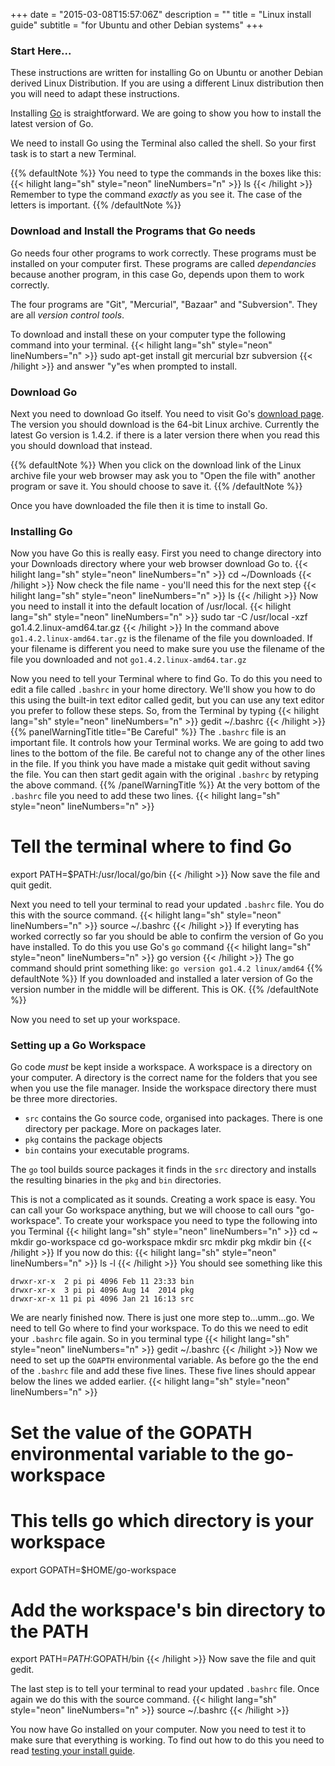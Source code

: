 +++
date = "2015-03-08T15:57:06Z"
description = ""
title = "Linux install guide"
subtitle = "for Ubuntu and other Debian systems"
+++
### Start Here...
These instructions are written for installing Go on Ubuntu or another
Debian derived Linux Distribution. If you are using a different Linux distribution
then you will need to adapt these instructions.

Installing [Go](http://golang.org) is straightforward. We are going to show you how
to install the latest version of Go.

We need to install Go using the Terminal also called the shell.
So your first task is to start a new Terminal.

{{% defaultNote %}}
You need to type the commands in the boxes like this:
{{< hilight lang="sh" style="neon" lineNumbers="n" >}}
ls
{{< /hilight >}}
Remember to type the command _exactly_ as you see it. The case of
the letters is important.
{{% /defaultNote %}}

### Download and Install the Programs that Go needs

Go needs four other programs to work correctly. These programs must be installed
on your computer first. These programs are called _dependancies_ because another
program, in this case Go, depends upon them to work correctly.

The four programs are "Git", "Mercurial", "Bazaar" and "Subversion". They are all
_version control tools_.

To download and install these on your computer type the following command
into your terminal.
{{< hilight lang="sh" style="neon" lineNumbers="n" >}}
sudo apt-get install git mercurial bzr subversion
{{< /hilight >}}
and answer "y"es when prompted to install.

### Download Go

Next you need to download Go itself. You need to visit Go's [download page](https://golang.org/dl/).
The version you should download is the 64-bit Linux archive.
Currently the latest Go version is 1.4.2. if there is a later version there when
you read this you should download that instead.

{{% defaultNote %}}
When you click on the download link of the Linux archive file your web browser
may ask you to "Open the file with" another program or save it. You should choose
to save it.
{{% /defaultNote %}}

Once you have downloaded the file then it is time to install Go.

### Installing Go

Now you have Go this is really easy.
First you need to change directory into your Downloads directory where your
web browser download Go to.
{{< hilight lang="sh" style="neon" lineNumbers="n" >}}
cd ~/Downloads
{{< /hilight >}}
Now check the file name - you'll need this for the next step
{{< hilight lang="sh" style="neon" lineNumbers="n" >}}
ls
{{< /hilight >}}
Now you need to install it into the default location of /usr/local.
{{< hilight lang="sh" style="neon" lineNumbers="n" >}}
sudo tar -C /usr/local -xzf go1.4.2.linux-amd64.tar.gz
{{< /hilight >}}
In the command above `go1.4.2.linux-amd64.tar.gz` is the filename of the
file you downloaded. If your filename is different you need to make sure you use
the filename of the file you downloaded and not `go1.4.2.linux-amd64.tar.gz`

Now you need to tell your Terminal where to find Go. To do this you need to edit
a file called `.bashrc` in your home directory. We'll show you how to do this using the 
built-in text editor called gedit, but you can use any text editor you prefer to follow
these steps. So, from the Terminal
by typing
{{< hilight lang="sh" style="neon" lineNumbers="n" >}}
gedit ~/.bashrc
{{< /hilight >}}
{{% panelWarningTitle title="Be Careful" %}}
The `.bashrc` file is an important file. It controls how your Terminal works.
We are going to add two lines to the bottom of the file. Be careful not to
change any of the other lines in the file. If you think you have made a mistake
quit gedit without saving the file. You can then start gedit again with the
original `.bashrc` by retyping the above command.
{{% /panelWarningTitle %}}
At the very bottom of the `.bashrc` file you need to add these two lines.
{{< hilight lang="sh" style="neon" lineNumbers="n" >}}
# Tell the terminal where to find Go
export PATH=$PATH:/usr/local/go/bin
{{< /hilight >}}
Now save the file and quit gedit.

Next you need to tell your terminal to read your updated `.bashrc` file. You do
this with the source command.
{{< hilight lang="sh" style="neon" lineNumbers="n" >}}
source ~/.bashrc
{{< /hilight >}}
If everyting has worked correctly so far you should be able to confirm the
version of Go you have installed. To do this you use Go's `go` command
{{< hilight lang="sh" style="neon" lineNumbers="n" >}}
go version
{{< /hilight >}}
The go command should print something like:
`go version go1.4.2 linux/amd64`
{{% defaultNote %}}
If you downloaded and installed a later version of Go the version number in
the middle will be different. This is OK.
{{% /defaultNote %}}

Now you need to set up your workspace.

### Setting up a Go Workspace

Go code _must_ be kept inside a workspace. A workspace is a directory
on your computer. A directory is the correct name for the folders that you see
when you use the file manager. Inside the workspace directory there must be
three more directories.

* `src` contains the Go source code, organised into packages. There is one
directory per package. More on packages later.
* `pkg` contains the package objects
* `bin` contains your executable programs.

The `go` tool builds source packages it finds in the `src` directory and
installs the resulting binaries in the `pkg` and `bin` directories.

This is not a complicated as it sounds. Creating a work space is easy. You can
call your Go workspace anything, but we will choose to call ours "go-workspace".
To create your workspace you need to type the following into you Terminal
{{< hilight lang="sh" style="neon" lineNumbers="n" >}}
cd ~
mkdir go-workspace
cd go-workspace
mkdir src
mkdir pkg
mkdir bin
{{< /hilight >}}
If you now do this:
{{< hilight lang="sh" style="neon" lineNumbers="n" >}}
ls -l
{{< /hilight >}}
You should see something like this
````
drwxr-xr-x  2 pi pi 4096 Feb 11 23:33 bin
drwxr-xr-x  3 pi pi 4096 Aug 14  2014 pkg
drwxr-xr-x 11 pi pi 4096 Jan 21 16:13 src
````
We are nearly finished now. There is just one more step to...umm...go. We need to tell
Go where to find your workspace. To do this we need to edit your `.bashrc` file
again. So in you terminal type
{{< hilight lang="sh" style="neon" lineNumbers="n" >}}
gedit ~/.bashrc
{{< /hilight >}}
Now we need to set up the `GOAPTH` environmental variable. As before go the the
end of the `.bashrc` file and add these five lines. These five lines should
appear below the lines we added earlier.
{{< hilight lang="sh" style="neon" lineNumbers="n" >}}
# Set the value of the GOPATH environmental variable to the go-workspace
# This tells go which directory is your workspace
export GOPATH=$HOME/go-workspace
# Add the workspace's bin directory to the PATH
export PATH=$PATH:$GOPATH/bin
{{< /hilight >}}
Now save the file and quit gedit.

The last step is to tell your terminal to read your updated `.bashrc` file. Once
again we do this with the source command.
{{< hilight lang="sh" style="neon" lineNumbers="n" >}}
source ~/.bashrc
{{< /hilight >}}

You now have Go installed on your computer. Now you need to test it to make
sure that everything is working. To find out how to do this you need to
read [testing your install guide](/install/testing-the-install/).
